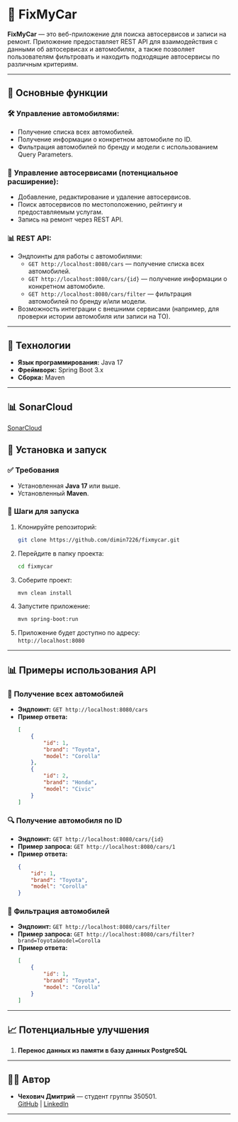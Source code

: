 # 🚗 **FixMyCar**

**FixMyCar** — это веб-приложение для поиска автосервисов и записи на ремонт. Приложение предоставляет REST API для взаимодействия с данными об автосервисах и автомобилях, а также позволяет пользователям фильтровать и находить подходящие автосервисы по различным критериям.

---

## 📌 **Основные функции**

### 🛠️ **Управление автомобилями:**

- Получение списка всех автомобилей.
- Получение информации о конкретном автомобиле по ID.
- Фильтрация автомобилей по бренду и модели с использованием Query Parameters.

### 🔧 **Управление автосервисами (потенциальное расширение):**

- Добавление, редактирование и удаление автосервисов.
- Поиск автосервисов по местоположению, рейтингу и предоставляемым услугам.
- Запись на ремонт через REST API.

### 📊 **REST API:**

- Эндпоинты для работы с автомобилями:
  - `GET http://localhost:8080/cars` — получение списка всех автомобилей.
  - `GET http://localhost:8080/cars/{id}` — получение информации о конкретном автомобиле.
  - `GET http://localhost:8080/cars/filter` — фильтрация автомобилей по бренду и/или модели.
- Возможность интеграции с внешними сервисами (например, для проверки истории автомобиля или записи на ТО).

---

## 🧰 **Технологии**

- **Язык программирования:** Java 17
- **Фреймворк:** Spring Boot 3.x
- **Сборка:** Maven

---

## 📊 **SonarCloud**
[SonarCloud](https://sonarcloud.io/summary/overall?id=dimin7226_FixMyCar&branch=master)

## 🚀 **Установка и запуск**

### ✅ **Требования**

- Установленная **Java 17** или выше.
- Установленный **Maven**.

### 📌 **Шаги для запуска**

1. Клонируйте репозиторий:
   ```bash
   git clone https://github.com/dimin7226/fixmycar.git
   ```
2. Перейдите в папку проекта:
   ```bash
   cd fixmycar
   ```
3. Соберите проект:
   ```bash
   mvn clean install
   ```
4. Запустите приложение:
   ```bash
   mvn spring-boot:run
   ```
5. Приложение будет доступно по адресу:\
   `http://localhost:8080`

---

## 📊 **Примеры использования API**

### 📄 **Получение всех автомобилей**

- **Эндпоинт:** `GET http://localhost:8080/cars`
- **Пример ответа:**
  ```json
  [
      {
          "id": 1,
          "brand": "Toyota",
          "model": "Corolla"
      },
      {
          "id": 2,
          "brand": "Honda",
          "model": "Civic"
      }
  ]
  ```

### 🔍 **Получение автомобиля по ID**

- **Эндпоинт:** `GET http://localhost:8080/cars/{id}`
- **Пример запроса:** `GET http://localhost:8080/cars/1`
- **Пример ответа:**
  ```json
  {
      "id": 1,
      "brand": "Toyota",
      "model": "Corolla"
  }
  ```

### 📌 **Фильтрация автомобилей**

- **Эндпоинт:** `GET http://localhost:8080/cars/filter`
- **Пример запроса:** `GET http://localhost:8080/cars/filter?brand=Toyota&model=Corolla`
- **Пример ответа:**
  ```json
  [
      {
          "id": 1,
          "brand": "Toyota",
          "model": "Corolla"
      }
  ]
  ```

---

## 📈 **Потенциальные улучшения**

1. **Перенос данных из памяти в базу данных PostgreSQL**

---

## 👨‍💻 **Автор**

- **Чехович Дмитрий** — студент группы 350501.\
  [GitHub](https://github.com/dimin7226) | [LinkedIn](https://www.linkedin.com/in/dima-chekhovich-8b5a562a4?utm_source=share&utm_campaign=share_via&utm_content=profile&utm_medium=android_app)

---

